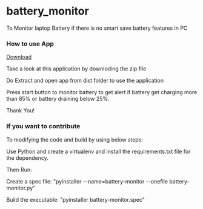 # battery_monitor
To Monitor laptop Battery if there is no smart save battery features in PC

<h3> How to use App </h3>

[Download](https://drive.google.com/file/d/11RaaZiIL7FchECOwVH4awYF4ULRBDuUi/view?usp=sharing)

Take a look at this application by downloding the zip file

Do Extract and open app from dist folder to use the application

Press start button to monitor battery to get alert if battery get charging more than 85% or battery draining below 25%. 

Thank You!

<h3> If you want to contribute </h3>

To modifying the code and build by using below steps:

Use Python and create a virtualenv and install the requirements.txt file for the dependency.

Then Run:

Create a spec file: "pyinstaller --name=battery-monitor --onefile battery-monitor.py"

Build the executable: "pyinstaller battery-monitor.spec"

